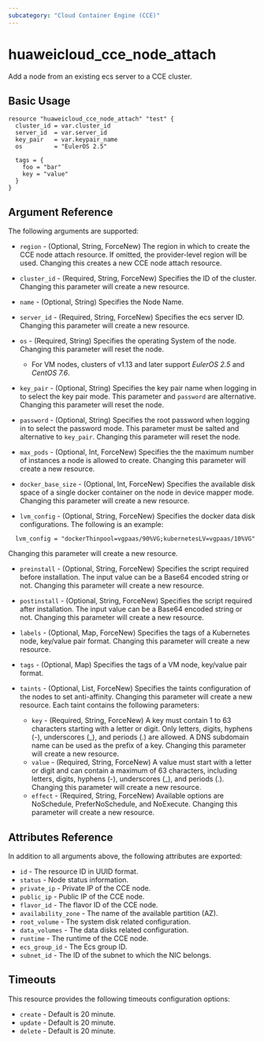 ```yaml
---
subcategory: "Cloud Container Engine (CCE)"
---
```


# huaweicloud_cce_node_attach

Add a node from an existing ecs server to a CCE cluster.

## Basic Usage

```hcl
resource "huaweicloud_cce_node_attach" "test" {
  cluster_id = var.cluster_id
  server_id  = var.server_id
  key_pair   = var.keypair_name
  os         = "EulerOS 2.5"

  tags = {
    foo = "bar"
    key = "value"
  }
}
```

## Argument Reference

The following arguments are supported:

* `region` - (Optional, String, ForceNew) The region in which to create the CCE node attach resource. If omitted, the
  provider-level region will be used. Changing this creates a new CCE node attach resource.

* `cluster_id` - (Required, String, ForceNew) Specifies the ID of the cluster. Changing this parameter will create a new
  resource.

* `name` - (Optional, String) Specifies the Node Name.

* `server_id` - (Required, String, ForceNew) Specifies the ecs server ID. Changing this parameter will create a new
  resource.

* `os` - (Required, String) Specifies the operating System of the node. Changing this parameter will reset the node.
  + For VM nodes, clusters of v1.13 and later support *EulerOS 2.5* and *CentOS 7.6*.

* `key_pair` - (Optional, String) Specifies the key pair name when logging in to select the key pair mode.
  This parameter and `password` are alternative. Changing this parameter will reset the node.

* `password` - (Optional, String) Specifies the root password when logging in to select the password mode.
  This parameter must be salted and alternative to `key_pair`. Changing this parameter will reset the node.

* `max_pods` - (Optional, Int, ForceNew) Specifies the the maximum number of instances a node is allowed to create.
  Changing this parameter will create a new resource.

* `docker_base_size` - (Optional, Int, ForceNew) Specifies the available disk space of a single docker container on the
  node in device mapper mode. Changing this parameter will create a new resource.

* `lvm_config` - (Optional, String, ForceNew) Specifies the docker data disk configurations. The following is an
  example:

```hcl
  lvm_config = "dockerThinpool=vgpaas/90%VG;kubernetesLV=vgpaas/10%VG"
```

Changing this parameter will create a new resource.

* `preinstall` - (Optional, String, ForceNew) Specifies the script required before installation. The input value can be
  a Base64 encoded string or not. Changing this parameter will create a new resource.

* `postinstall` - (Optional, String, ForceNew) Specifies the script required after installation. The input value can be
  a Base64 encoded string or not. Changing this parameter will create a new resource.

* `labels` - (Optional, Map, ForceNew) Specifies the tags of a Kubernetes node, key/value pair format.
  Changing this parameter will create a new resource.

* `tags` - (Optional, Map) Specifies the tags of a VM node, key/value pair format.

* `taints` - (Optional, List, ForceNew) Specifies the taints configuration of the nodes to set anti-affinity.
  Changing this parameter will create a new resource. Each taint contains the following parameters:

  + `key` - (Required, String, ForceNew) A key must contain 1 to 63 characters starting with a letter or digit.
    Only letters, digits, hyphens (-), underscores (_), and periods (.) are allowed. A DNS subdomain name can be used
    as the prefix of a key. Changing this parameter will create a new resource.
  + `value` - (Required, String, ForceNew) A value must start with a letter or digit and can contain a maximum of 63
    characters, including letters, digits, hyphens (-), underscores (_), and periods (.). Changing this parameter will
    create a new resource.
  + `effect` - (Required, String, ForceNew) Available options are NoSchedule, PreferNoSchedule, and NoExecute.
    Changing this parameter will create a new resource.

## Attributes Reference

In addition to all arguments above, the following attributes are exported:

* `id` - The resource ID in UUID format.
* `status` - Node status information.
* `private_ip` - Private IP of the CCE node.
* `public_ip` - Public IP of the CCE node.
* `flavor_id` - The flavor ID of the CCE node.
* `availability_zone` - The name of the available partition (AZ).
* `root_volume` - The system disk related configuration.
* `data_volumes` - The data disks related configuration.
* `runtime` - The runtime of the CCE node.
* `ecs_group_id` - The Ecs group ID.
* `subnet_id` - The ID of the subnet to which the NIC belongs.

## Timeouts

This resource provides the following timeouts configuration options:

* `create` - Default is 20 minute.
* `update` - Default is 20 minute.
* `delete` - Default is 20 minute.
